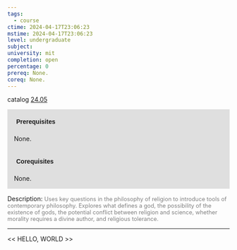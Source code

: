 ```yaml
---
tags:
  - course
ctime: 2024-04-17T23:06:23
mstime: 2024-04-17T23:06:23
level: undergraduate
subject: 
university: mit
completion: open
percentage: 0
prereq: None.
coreq: None.
---
```


catalog [24.05](http://student.mit.edu/catalog/m24a.html#24.05)

<span style="display: block; padding: 15px; background-color: rgb(100, 100, 100, 0.2);"><font id="m_prereq2843_0" style="display: block; font-family: Arial, sans-serif; font-weight: bold; padding: 5px">Prerequisites</font><br><span id="prereq2843_0">None.</span></span>
<span style="display: block; padding: 15px; background-color: rgb(100, 100, 100, 0.2);"><font id="m_coreq2843_0" style="display: block; font-family: Arial, sans-serif; font-weight: bold; padding: 5px">Corequisites</font><br><span id="coreq2843_0">None.</span></span>

<font style="">Description:</font>
<font style="color: grey; font-size: 0.8rem;">Uses key questions in the philosophy of religion to introduce tools of contemporary philosophy. Explores what defines a god, the possibility of the existence of gods, the potential conflict between religion and science, whether morality requires a divine author, and religious tolerance.</font>



---

<< HELLO, WORLD >>
